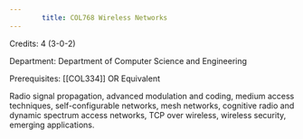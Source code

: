 ```yaml
---
        title: COL768 Wireless Networks
---
```

Credits: 4 (3-0-2)

Department: Department of Computer Science and Engineering

Prerequisites: [[COL334]] OR Equivalent

Radio signal propagation, advanced modulation and coding, medium access techniques, self-configurable networks, mesh networks, cognitive radio and dynamic spectrum access networks, TCP over wireless, wireless security, emerging applications.